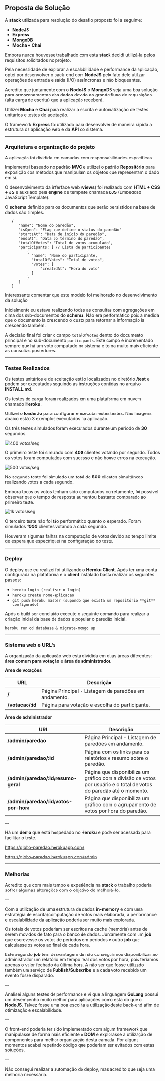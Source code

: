 ## Proposta de Solução

A **stack** utilizada para resolução do desafio proposto foi a seguinte:

+ **NodeJS**
+ **Express**
+ **MongoDB**
+ **Mocha + Chai**

Embora nunca houvesse trabalhado com esta **stack** decidi utilizá-la pelos requisitos solicitados no projeto.

Pela necessidade de explorar a escalabilidade e performance da aplicação, optei por desenvolver o back-end com **NodeJS** pelo fato dele utilizar operações de entrada e saída (I/O) assíncronas e não bloqueantes.

Acredito que juntamente com o **NodeJS** o **MongoDB** seja uma boa solução para armazenamentos dos dados devido ao grande fluxo de requisições (alta carga de escrita) que a aplicação receberá.

Utilizei **Mocha** e **Chai** para realizar a escrita e automatização de testes unitários e testes de aceitação.

O framework **Express** foi utilizado para desenvolver de maneira rápida a estrutura da aplicação web e da **API** do sistema.

---

### Arquitetura e organização do projeto

A aplicação foi dividida em camadas com responsabilidades específicas. 

Implementei baseado no padrão **MVC** e utilizei o padrão **Repositório** para exposição dos métodos que manipulam os objetos que representam o dado em si.

O desenvolvimento da inferface web (**views**) foi realizado com **HTML + CSS + JS** e auxiliado pela **engine** de template chamada **EJS** (Embedded JavaScript Template).

O **schema** definido para os documentos que serão persistidos na base de dados são simples.

```
   {
      "name": "Nome do paredão",
      "isOpen": "Flag que define o status do paredão"
      "startsAt": "Data de início do paredão",
      "endsAt": "Data do término do paredão",
      "totalOfVotes": "Total de votos acumulado",
      "participants: [ // Lista de participantes
          {
            "name": "Nome do participante,
            "totalOfVotes": "Total de votos",
            "votes": [
                "createdAt": "Hora do voto"
            ]
          }
      ]
   }
```

Interessante comentar que este modelo foi melhorado no desenvolvimento da solução.

Inicialmente eu estava realizando todas as consultas com agregações em cima dos sub-documentos do **schema**. Não era performático pois a medida que o  documento ia crescendo o custo para retornar a informação ia crescendo também.

A decisão final foi criar o campo `totalOfVotes` dentro do documento principal e no sub-documento `participants`. Este campo é incrementado sempre que há um voto computado no sistema e torna muito mais eficiente as consultas posteriores. 

---

### Testes Realizados

Os testes unitários e de aceitação estão localizados no diretório **/test** e podem ser executados seguindo as instruções contidas no arquivo **INSTALL.md**.

Os testes de carga foram realizados em uma plataforma em nuvem chamado **Heroku**. 

Utilizei o **loader.io** para configurar e executar estes testes. Nas imagens abaixo estão 3 exemplos executados na aplicação.

Os três testes simulados foram executados durante um período de **30** segundos.

![400 votos/seg](https://github.com/SelecaoGlobocom/Lorenzo-Kniss/blob/master/public/img/1.png "400 votos/seg")

O primeiro teste foi simulado com **400** clientes votando por segundo. Todos os votos foram computados com sucesso e não houve erros na execução.

![500 votos/seg](https://github.com/SelecaoGlobocom/Lorenzo-Kniss/blob/master/public/img/2.png "500 votos/seg")

No segundo teste foi simulado um total de **500** clientes simultâneos realizando votos a cada segundo. 

Embora todos os votos tenham sido computados corretamente, foi possível observar que o tempo de resposta aumentou bastante comparado ao primeiro teste.

![1k votos/seg](https://github.com/SelecaoGlobocom/Lorenzo-Kniss/blob/master/public/img/3.png "1k votos/seg")

O terceiro teste não foi tão performático quanto o esperado. Foram simulados ***1000*** clientes votando a cada segundo.

Houveram algumas falhas na computação de votos devido ao tempo limite de espera que especifiquei na configuração do teste.

---

### Deploy

O deploy que eu realizei foi utilizando o **Heroku Client**. Após ter uma conta configurada na plataforma e o **client** instalado basta realizar os seguintes passos:

+ `heroku login (realizar o login)`
+ `heroku create nome-aplicacao`
+ `git push heroku master (supondo que exista um repositório **git** configurado)`

Após o build ser concluído execute o seguinte comando para realizar a criação inicial da base de dados e popular o paredão inicial.

`heroku run cd database & migrate-mongo up`

---

### Sistema web e URL's

A organização da aplicação web está dividida em duas áreas diferentes: **área comum para votação** e **área de administrador**.

**Área de votações**

| URL | Descrição |
| ------ | ----------- |
| **/**   | Página Principal - Listagem de paredões em andamento. |
| **/votacao/:id** | Página para votação e escolha do participante. |

**Área de administrador**

| URL | Descrição |
| ------ | ----------- |
| **/admin/paredao**   | Página Principal - Listagem de paredões em andamento. |
| **/admin/paredao/:id** | Página com os links para os relatórios e resumo sobre o paredão. |
| **/admin/paredao/:id/resumo-geral** | Página que disponibiliza um gráfico com a divisão de votos por usuário e o total de votos do paredão até o momento.|
| **/admin/paredao/:id/votos-por-hora** | Página que disponibiliza um gráfico com o agrupamento de votos por hora do paredão.|

--

Há um **demo** que está hospedado no **Heroku** e pode ser acessado para facilitar o teste.

https://globo-paredao.herokuapp.com/

https://globo-paredao.herokuapp.com/admin

---

### Melhorias

Acredito que com mais tempo e experiência na **stack** o trabalho poderia sofrer algumas alterações com o objetivo de melhorá-lo.

--

Com a utilização de uma estrutura de dados **in-memory** e com uma estratégia de escrita/computação de votos mais elaborada, a performance e escalabilidade da aplicação poderia ser muito mais explorada. 

Os totais de votos poderiam ser escritos na cache (memória) antes de serem movidos de fato para o banco de dados. Juntamente com um **job** que escrevesse os votos de períodos em períodos e outro **job** que calculasse os votos ao final de cada hora.

Este segundo **job** tem desvantagem de não conseguirmos disponibilizar ao administrador um relatório em tempo real dos votos por hora, pois teríamos apenas o valor fechado da última hora. A não ser que fosse utilizado também um serviço de **Publish/Subscribe** e a cada voto recebido um evento fosse disparado.

--

Analisei alguns testes de performance e vi que a linguagem **GoLang** possui um desempenho muito melhor para aplicações como esta do que o **NodeJS**. Talvez fosse uma boa escolha a utilização deste back-end afim de otimização e escalabilidade.

--

O front-end poderia ter sido implementado com algum framework que manipulasse de forma mais eficiente o **DOM** e explorasse a utilização de componentes para melhor organização desta camada. Por alguns momentos acabei repetindo código que poderiam ser evitados com estas soluções.

--

Não consegui realizar a automação do deploy, mas acredito que seja uma melhoria necessária.
